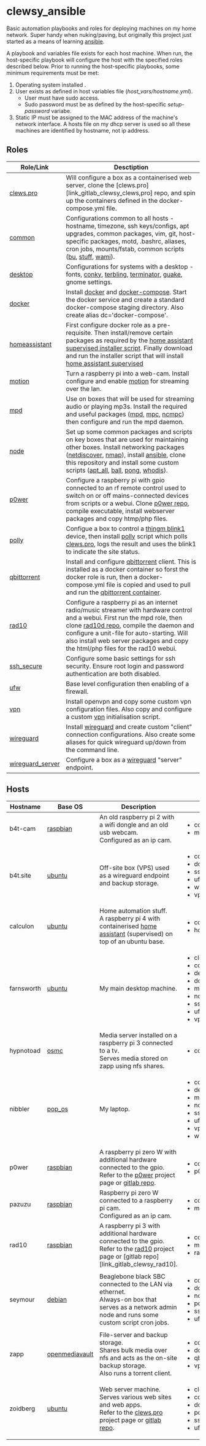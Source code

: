 # clewsy_ansible

Basic automation playbooks and roles for deploying machines on my home network.  Super handy when nuking/paving, but originally this project just started as a means of learning [ansible][link_web_ansible].

A playbook and variables file exists for each host machine.  When run, the host-specific playbook will configure the host with the specified roles described below.  Prior to running the host-specific playbooks, some minimum requirements must be met:
1. Operating system installed .
2. User exists as defined in host variables file (*host_vars/hostname.yml*).
	* User must have sudo access.
	* Sudo password must be as defined by the host-specific *setup-password* variabe.
3. Static IP must be assigned to the MAC address of the machine's network interface.  A hosts file on my dhcp server is used so all these machines are identified by hostname, not ip address.

## Roles

|Role/Link					|Desctiption|
|-----------------------------------------------|-----------|
|[clews.pro][link_repo_clews.pro] 		| Will configure a box as a containerised web server, clone the [clews.pro][link_gitlab_clewsy_clews,pro] repo, and spin up the containers defined in the docker-compose.yml file. |
|[common][link_repo_common]			| Configurations common to all hosts - hostname, timezone, ssh keys/configs, apt upgrades, common packages, vim, git, host-specific packages, motd, .bashrc, aliases, cron jobs, mounts/fstab, common scripts ([bu][link_gitlab_clewsy_scripts_bu], [stuff][link_gitlab_clewsy_scripts_stuff], [wami][link_gitlab_clewsy_scripts_wami]). |
|[desktop][link_repo_desktop]			| Configurations for systems with a desktop - fonts, [conky][link_web_conky], [terbling][link_gitlab_clewsy_scripts_terbling], [terminator][link_web_terminator], [guake][link_web_guake], gnome settings. |
|[docker][link_repo_docker]			| Install [docker][link_web_docker] and [docker-compose][link_web_docker-compose].  Start the docker service and create a standard docker-compose staging directory.  Also create alias dc='docker-compose'. |
|[homeassistant][link_repo_homeassistant]	| First configure docker role as a pre-requisite.  Then install/remove certain packages as required by the [home assistant supervised installer script][link_web_home_assistant_supervised_installer].  Finally download and run the installer script that will install [home assistant supervised][link_web_home_assistant] |
|[motion][link_repo_motion]			| Turn a raspberry pi into a web-cam.  Install configure and enable [motion][link_web_motion] for streaming over the lan. |
|[mpd][link_repo_mpd]				| Use on boxes that will be used for streaming audio or playing mp3s.  Install the required and useful packages ([mpd][link_web_mpd], [mpc][link_web_mpc], [ncmpc][link_web_ncmpc]) then configure and run the mpd daemon. |
|[node][link_repo_node]				| Set up some common packages and scripts on key boxes that are used for maintaining other boxes.  Install networking packages ([netdiscover][link_web_netdiscover], [nmap][link_web_nmap]), install [ansible][link_web_ansible], clone this repository and install some custom scripts ([apt_all][link_gitlab_clewsy_scripts_apt_all], [ball][link_gitlab_clewsy_scripts_ball], [pong][link_gitlab_clewsy_scripts_pong], [whodis][link_gitlab_clewsy_scripts_whodis]). |
|[p0wer][link_repo_p0wer]			| Configure a raspberry pi with gpio connected to an rf remote control used to switch on or off mains-connected devices from scripts or a webui.  Clone [p0wer repo][link_gitlab_clewsy_p0wer], compile executable, install webserver packages and copy htmp/php files. |
|[polly][link_repo_polly]			| Configue a box to control a [thingm blink1][link_web_blink1] device, then install [polly][link_gitlab_clewsy_scripts_polly] script which polls [clews.pro][link_clews], logs the result and uses the blink1 to indicate the site status. |
|[qbittorrent][link_repo_qbittorrent]		| Install and configure [qbittorrent][link_web_qbittorrent] client.  This is installed as a docker container so forst the docker role is run, then a docker-compose.yml file is copied and used to pull and run the [qbittorrent container][link_dockerhub_qbittorrent]. |
|[rad10][link_repo_rad10]			| Configure a raspberry pi as an internet radio/music streamer with hardware control and a webui.  First run the mpd role, then clone [rad10d repo][link_gitlab_clewsy_rad10d], compile the daemon and configure a unit-file for auto-starting.  Will also install web server packages and copy the html/php files for the rad10 webui. |
|[ssh_secure][link_repo_ssh_secure]		| Configure some basic settings for ssh security.  Ensure root login and password authentication are both disabled. |
|[ufw][link_repo_ufw]				| Base level configuration then enabling of a firewall. |
|[vpn][link_repo_vpn]				| Install openvpn and copy some custom vpn configuration files.  Also copy and configure a custom [vpn][link_gitlab_clewsy_scripts_vpn] initialisation script. |
|[wireguard][link_repo_wireguard]		| Install [wireguard][link_web_wireguard] and create custom "client" connection configurations.  Also create some aliases for quick wireguard up/down from the command line. |
|[wireguard_server][link_repo_wireguard_server]	| Configure a box as a [wireguard][link_web_wireguard] "server" endpoint. |


## Hosts

|Hostname	|Base OS					|Description																						|Roles|
|---------------|-----------------------------------------------|---------------------------------------------------------------------------------------------------------------------------------------------------------------------------------------|-----|
|b4t-cam	| [raspbian][link_web_raspbian]			| An old raspberry pi 2 with a wifi dongle and an old usb webcam.<br />Configured as an ip cam.												| <ul><li>common</li><li>motion</li></ul> |
|b4t.site	| [ubuntu][link_web_ubuntu]			| Off-site box (VPS) used as a wireguard endpoint and backup storage.															| <ul><li>common</li><li>docker</li><li>ssh_secure</li><li>ufw</li><li>wireguard_server</li><li>vpn</li></ul> |
|calculon	| [ubuntu][link_web_ubuntu]			| Home automation stuff.<br />A raspberry pi 4 with containerised [home assistant][link_web_home_assistant] (supervised) on top of an ubuntu base.					| <ul><li>common</li><li>homeassistant</li></ul> |
|farnsworth	| [ubuntu][link_web_ubuntu]			| My main desktop machine.																				| <ul><li>clews.pro</li><li>common</li><li>desktop</li><li>docker</li><li>mpd</li><li>node</li><li>ssh_secure</li><li>ufw</li><li>vpn</li></ul> |
|hypnotoad	| [osmc][link_web_osmc]				| Media server installed on a raspberry pi 3 connected to a tv.<br />Serves media stored on zapp using nfs shares.									| <ul><li>common</li></ul> |
|nibbler	| [pop_os][link_web_pop_os]			| My laptop.																						| <ul><li>common</li><li>desktop</li><li>mpd</li><li>node</li><li>ssh_secure</li><li>ufw</li><li>vpn</li><li>wireguard</li></ul> |
|p0wer		| [raspbian][link_web_raspbian]			| A raspberry pi zero W with additional hardware connected to the gpio.<br />Refer to the [p0wer][link_clews_projects_p0wer] project page or [gitlab repo][link_gitlab_clewsy_p0wer].	| <ul><li>common</li><li>p0wer</li></ul> |
|pazuzu		| [raspbian][link_web_raspbian]			| Raspberry pi zero W connected to a raspberry pi cam.<br />Configured as an ip cam.													| <ul><li>common</li><li>motion</li></ul> |
|rad10		| [raspbian][link_web_raspbian]			| A raspberry pi 3 with additional hardware connected to the gpio.<br />Refer to the [rad10][link_clews_projects_rad10] project page or [gitlab repo][link_gitlab_clewsy_rad10].	| <ul><li>common</li><li>mpd</li><li>rad10</li></ul> |
|seymour	| [debian][link_web_debian] 			| Beaglebone black SBC connected to the LAN via ethernet.<br />Always-on box that serves as a network admin node and runs some custom script cron jobs.					| <ul><li>common</li><li>docker</li><li>node</li><li>polly</li><li>ssh_secure</li><li>ufw</li></ul> |
|zapp		| [openmediavault][link_web_openmediavault]	| File-server and backup storage.<br />Shares bulk media over nfs and acts as the on-site backup storage.<br />Also runs a torrent client.						| <ul><li>common</li><li>docker</li><li>qbittorrent</li><li>vpn</li></ul> |
|zoidberg	| [ubuntu][link_web_ubuntu]			| Web server machine.<br />Serves various web sites and web apps.<br />Refer to the [clews.pro][link_clews_projects_clews] project page or [gitlab repo][link_gitlab_clewsy_clews.pro].	| <ul><li>clews.pro</li><li>common</li><li>docker</li><li>polly</li><li>ssh_secure</li><li>ufw</li></ul> |


[link_web_ansible]:https://docs.ansible.com/
[link_web_conky]:https://github.com/brndnmtthws/conky
[link_web_terminator]:https://github.com/software-jessies-org/jessies/wiki/Terminator
[link_web_guake]:http://guake-project.org/
[link_web_docker]:https://www.docker.com/
[link_web_docker-compose]:https://docs.docker.com/compose/
[link_web_home_assistant_supervised_installer]:https://github.com/home-assistant/supervised-installer
[link_web_home_assistant]:https://www.home-assistant.io/
[link_web_motion]:https://motion-project.github.io/
[link_web_mpd]:https://www.musicpd.org/
[link_web_mpc]:https://www.musicpd.org/clients/mpc/
[link_web_ncmpc]:https://rybczak.net/ncmpcpp/
[link_web_netdiscover]:https://github.com/netdiscover-scanner/netdiscover
[link_web_nmap]:https://nmap.org/
[link_web_blink1]:https://blink1.thingm.com/
[link_web_qbittorrent]:https://www.qbittorrent.org/
[link_web_wireguard]:https://www.wireguard.com/
[link_web_raspbian]:https://www.raspbian.org/
[link_web_ubuntu]:https://ubuntu.com/
[link_web_osmc]:https://osmc.tv/
[link_web_pop_os]:https://pop.system76.com/
[link_web_debian]:https://www.debian.org/
[link_web_openmediavault]:https://www.openmediavault.org/

[link_dockerhub_qbittorrent]:https://hub.docker.com/r/linuxserver/qbittorrent

[link_gitlab_clewsy_clews.pro]:https://gitlab.com/clewsy/clews.pro
[link_gitlab_clewsy_scripts_bu]:https://gitlab.com/clewsy/scripts/-/blob/master/bu.sh
[link_gitlab_clewsy_scripts_stuff]:https://gitlab.com/clewsy/scripts/-/blob/master/stuff.sh
[link_gitlab_clewsy_scripts_wami]:https://gitlab.com/clewsy/scripts/-/blob/master/wami.sh
[link_gitlab_clewsy_scripts_terbling]:https://gitlab.com/clewsy/scripts/-/blob/master/terbling.sh
[link_gitlab_clewsy_scripts_apt_all]:https://gitlab.com/clewsy/scripts/-/blob/master/apt_all.sh
[link_gitlab_clewsy_scripts_ball]:https://gitlab.com/clewsy/scripts/-/blob/master/ball.sh
[link_gitlab_clewsy_scripts_pong]:https://gitlab.com/clewsy/scripts/-/blob/master/pong.sh
[link_gitlab_clewsy_scripts_whodis]:https://gitlab.com/clewsy/scripts/-/blob/master/whodis.sh
[link_gitlab_clewsy_p0wer]:https://gitlab.com/clewsy/p0wer
[link_gitlab_clewsy_scripts_polly]:https://gitlab.com/clewsy/scripts/-/blob/master/polly.sh
[link_gitlab_clewsy_rad10d]:https://gitlab.com/clewsy/rad10d
[link_gitlab_clewsy_scripts_vpn]:https://gitlab.com/clewsy/scripts/-/blob/master/vpn.sh

[link_repo_clews.pro]:roles/clews.pro
[link_repo_common]:roles/common
[link_repo_desktop]:roles/desktop
[link_repo_docker]:roles/docker
[link_repo_homeassistant]:roles/homeassistant
[link_repo_motion]:roles/motion
[link_repo_mpd]:roles/mpd
[link_repo_node]:roles/node
[link_repo_p0wer]:roles/p0wer
[link_repo_polly]:roles/polly
[link_repo_qbittorrent]:roles/qbittorrent
[link_repo_rad10]:roles/rad10
[link_repo_ssh_secure]:roles/ssh_secure
[link_repo_ufw]:roles/ufw
[link_repo_vpn]:roles/vpn
[link_repo_wireguard]:roles/wireguard
[link_repo_wireguard_server]:roles/wireguard_server

[link_clews]:https://clews.pro
[link_clews_projects_p0wer]:https://clews.pro/projects/p0wer.php
[link_clews_projects_rad10]:https://clews.pro/projects/rad10.php
[link_clews_projects_clews]:https://clews.pro/projects/clews.php
